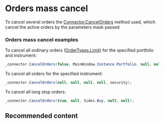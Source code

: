 # Orders mass cancel

To cancel several orders the [Connector.CancelOrders](xref:StockSharp.Algo.Connector.CancelOrders) method used, which cancel the active orders by the parameters mask passed. 

### Orders mass cancel examples

To cancel all ordinary orders ([OrderTypes.Limit](xref:StockSharp.Messages.OrderTypes.Limit)) for the specified portfolio and instrument:

```cs
_connector.CancelOrders(false, MainWindow.Instance.Portfolio, null, null, security);
```

To cancel all orders for the specified instrument: 

```cs
_connector.CancelOrders(null, null, null, null, security);
```

To cancel all long stop orders: 

```cs
_connector.CancelOrders(true, null, Sides.Buy, null, null);
```

## Recommended content

